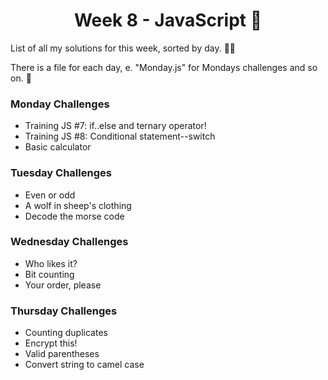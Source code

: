 <h1 align='center'>Week 8 - JavaScript 🚀</h1>
List of all my solutions for this week, sorted by day. 👨‍💻

There is a file for each day, e. "Monday.js" for Mondays challenges and so on. 💾

### Monday Challenges
- Training JS #7: if..else and ternary operator!
- Training JS #8: Conditional statement--switch
- Basic calculator

### Tuesday Challenges
- Even or odd
- A wolf in sheep's clothing
- Decode the morse code

### Wednesday Challenges
- Who likes it?
- Bit counting
- Your order, please

### Thursday Challenges
- Counting duplicates
- Encrypt this!
- Valid parentheses
- Convert string to camel case
